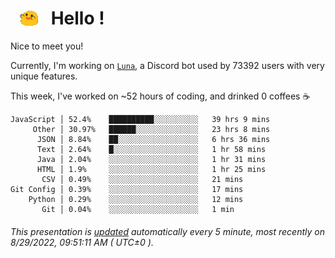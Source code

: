<h1>   <img src="./spoinky.gif" style="vertical-align:middle;" width="30px">   Hello ! </h1>

Nice to meet you!

Currently, I'm working on <a href='https://github.com/Asgarrrr/Luna'>`Luna`</a>, a Discord bot used by 73392 users with very unique features.

This week, I've worked on ~52 hours of coding, and drinked 0 coffees ☕

```
JavaScript │ 52.4%    ██████████░░░░░░░░░░   39 hrs 9 mins
     Other │ 30.97%   ██████░░░░░░░░░░░░░░   23 hrs 8 mins
      JSON │ 8.84%    ██░░░░░░░░░░░░░░░░░░   6 hrs 36 mins
      Text │ 2.64%    █░░░░░░░░░░░░░░░░░░░   1 hr 58 mins
      Java │ 2.04%    ░░░░░░░░░░░░░░░░░░░░   1 hr 31 mins
      HTML │ 1.9%     ░░░░░░░░░░░░░░░░░░░░   1 hr 25 mins
       CSV │ 0.49%    ░░░░░░░░░░░░░░░░░░░░   21 mins
Git Config │ 0.39%    ░░░░░░░░░░░░░░░░░░░░   17 mins
    Python │ 0.29%    ░░░░░░░░░░░░░░░░░░░░   12 mins
       Git │ 0.04%    ░░░░░░░░░░░░░░░░░░░░   1 min
```

###### This presentation is [updated](https://github.com/Asgarrrr) automatically every 5 minute, most recently on 8/29/2022, 09:51:11 AM ( UTC±0 ).